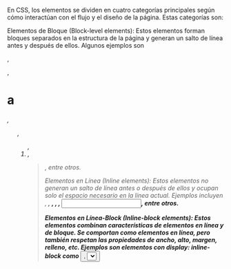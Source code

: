 En CSS, los elementos se dividen en cuatro categorías principales según cómo interactúan con el flujo y el diseño de la página. Estas categorías son:

Elementos de Bloque (Block-level elements): Estos elementos forman bloques separados en la estructura de la página y generan un salto de línea antes y después de ellos. Algunos ejemplos son <div>, <p>, <h1> a <h6>, <ul>, <ol>, <li>, <blockquote>, entre otros.

Elementos en Línea (Inline elements): Estos elementos no generan un salto de línea antes o después de ellos y ocupan solo el espacio necesario en la línea actual. Ejemplos incluyen <span>, <a>, <strong>, <em>, <img>, <input>, entre otros.

Elementos en Línea-Block (Inline-block elements): Estos elementos combinan características de elementos en línea y de bloque. Se comportan como elementos en línea, pero también respetan las propiedades de ancho, alto, margen, relleno, etc. Ejemplos son elementos con display: inline-block como <button>, <select>, <textarea>, y otros elementos personalizados.

Elementos con Posicionamiento (Positioned elements): Estos elementos tienen un posicionamiento diferente al valor predeterminado (static). Pueden colocarse en relación con el flujo normal de la página o con otros elementos. Los valores de posicionamiento incluyen relative, absolute, fixed y sticky.